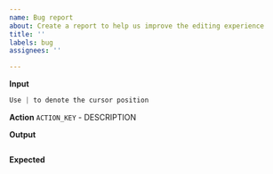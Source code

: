 ```yaml
---
name: Bug report
about: Create a report to help us improve the editing experience
title: ''
labels: bug
assignees: ''

---
```


**Input**
```javascript
Use | to denote the cursor position
```

**Action**
`ACTION_KEY` - DESCRIPTION

**Output**
```javascript
```

**Expected**
```javascript
```
